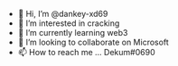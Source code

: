 - 👋 Hi, I’m @dankey-xd69
- 👀 I’m interested in cracking 
- 🌱 I’m currently learning web3
- 💞️ I’m looking to collaborate on Microsoft 
- 📫 How to reach me ...
Dekum#0690 

